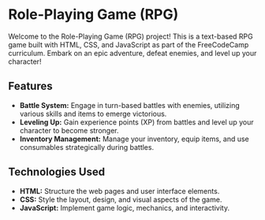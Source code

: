 # Role-Playing Game (RPG)

Welcome to the Role-Playing Game (RPG) project! This is a text-based RPG game built with HTML, CSS, and JavaScript as part of the FreeCodeCamp curriculum. Embark on an epic adventure, defeat enemies, and level up your character!

## Features

- **Battle System:** Engage in turn-based battles with enemies, utilizing various skills and items to emerge victorious.
- **Leveling Up:** Gain experience points (XP) from battles and level up your character to become stronger.
- **Inventory Management:** Manage your inventory, equip items, and use consumables strategically during battles.

## Technologies Used

- **HTML:** Structure the web pages and user interface elements.
- **CSS:** Style the layout, design, and visual aspects of the game.
- **JavaScript:** Implement game logic, mechanics, and interactivity.

